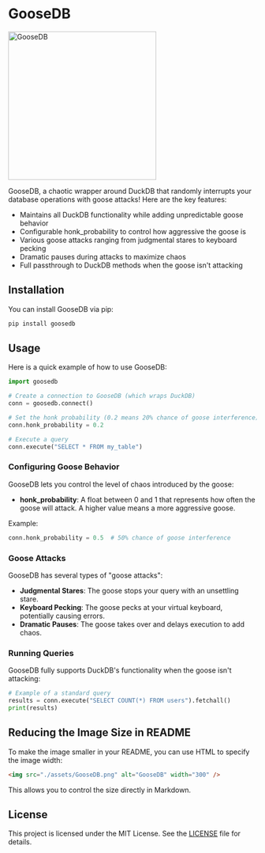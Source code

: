 # GooseDB

<img src="./assets/GooseDB.png" alt="GooseDB" width="300"/>

GooseDB, a chaotic wrapper around DuckDB that randomly interrupts your database operations with goose attacks! Here are the key features:

- Maintains all DuckDB functionality while adding unpredictable goose behavior
- Configurable honk_probability to control how aggressive the goose is
- Various goose attacks ranging from judgmental stares to keyboard pecking
- Dramatic pauses during attacks to maximize chaos
- Full passthrough to DuckDB methods when the goose isn't attacking

## Installation

You can install GooseDB via pip:

```sh
pip install goosedb
```

## Usage

Here is a quick example of how to use GooseDB:

```python
import goosedb

# Create a connection to GooseDB (which wraps DuckDB)
conn = goosedb.connect()

# Set the honk probability (0.2 means 20% chance of goose interference)
conn.honk_probability = 0.2

# Execute a query
conn.execute("SELECT * FROM my_table")
```

### Configuring Goose Behavior

GooseDB lets you control the level of chaos introduced by the goose:

- **honk_probability**: A float between 0 and 1 that represents how often the goose will attack. A higher value means a more aggressive goose.

Example:

```python
conn.honk_probability = 0.5  # 50% chance of goose interference
```

### Goose Attacks

GooseDB has several types of "goose attacks":

- **Judgmental Stares**: The goose stops your query with an unsettling stare.
- **Keyboard Pecking**: The goose pecks at your virtual keyboard, potentially causing errors.
- **Dramatic Pauses**: The goose takes over and delays execution to add chaos.

### Running Queries

GooseDB fully supports DuckDB's functionality when the goose isn't attacking:

```python
# Example of a standard query
results = conn.execute("SELECT COUNT(*) FROM users").fetchall()
print(results)
```

## Reducing the Image Size in README

To make the image smaller in your README, you can use HTML to specify the image width:

```html
<img src="./assets/GooseDB.png" alt="GooseDB" width="300" />
```

This allows you to control the size directly in Markdown.

## License

This project is licensed under the MIT License. See the [LICENSE](./LICENSE) file for details.
